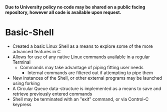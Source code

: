 #### Due to University policy no code may be shared on a public facing repository, however all code is available upon request.

# Basic-Shell
* Created a basic Linux Shell as a means to explore some of the more advanced features in C
* Allows for use of any native Linux commands available in a regular Terminal
  * Commands may take advantage of piping fitting user needs
    * Internal commands are filtered out if attempting to pipe them
* New instances of the Shell, or other external programs may be launched using forking
* A Circular Queue data-structure is implemented as a means to save and retrieve previously entered commands
* Shell may be terminated with an "exit" command, or via Control-C keypress
